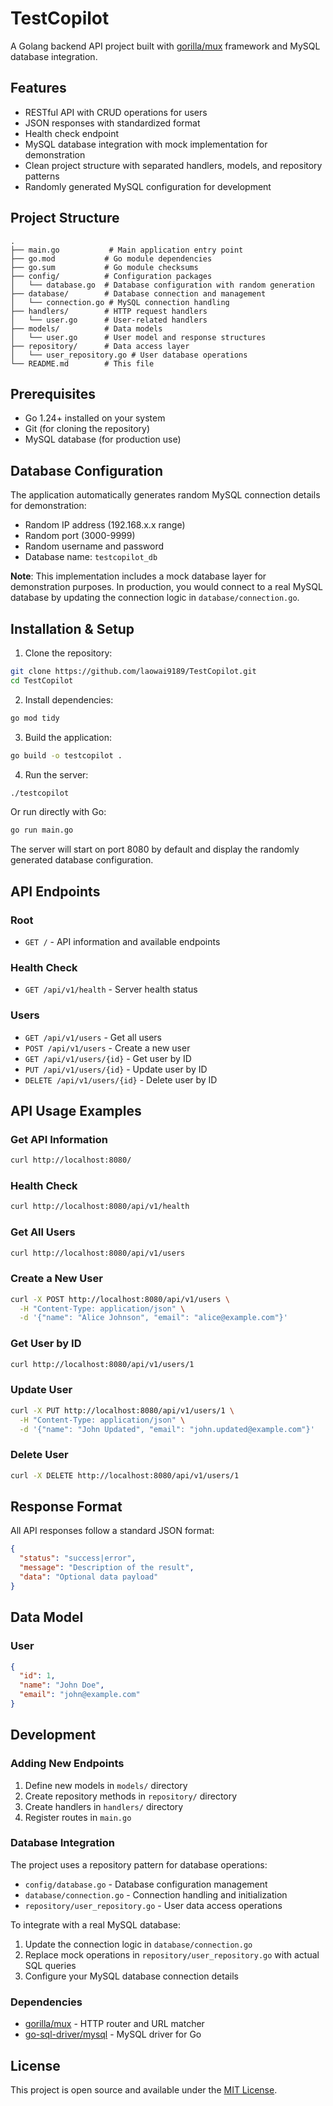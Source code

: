 # TestCopilot

A Golang backend API project built with [gorilla/mux](https://github.com/gorilla/mux) framework and MySQL database integration.

## Features

- RESTful API with CRUD operations for users
- JSON responses with standardized format
- Health check endpoint
- MySQL database integration with mock implementation for demonstration
- Clean project structure with separated handlers, models, and repository patterns
- Randomly generated MySQL configuration for development

## Project Structure

```
.
├── main.go           # Main application entry point
├── go.mod           # Go module dependencies
├── go.sum           # Go module checksums
├── config/          # Configuration packages
│   └── database.go  # Database configuration with random generation
├── database/        # Database connection and management
│   └── connection.go # MySQL connection handling
├── handlers/        # HTTP request handlers
│   └── user.go      # User-related handlers
├── models/          # Data models
│   └── user.go      # User model and response structures
├── repository/      # Data access layer
│   └── user_repository.go # User database operations
└── README.md        # This file
```

## Prerequisites

- Go 1.24+ installed on your system
- Git (for cloning the repository)
- MySQL database (for production use)

## Database Configuration

The application automatically generates random MySQL connection details for demonstration:
- Random IP address (192.168.x.x range)
- Random port (3000-9999)
- Random username and password
- Database name: `testcopilot_db`

**Note**: This implementation includes a mock database layer for demonstration purposes. In production, you would connect to a real MySQL database by updating the connection logic in `database/connection.go`.

## Installation & Setup

1. Clone the repository:
```bash
git clone https://github.com/laowai9189/TestCopilot.git
cd TestCopilot
```

2. Install dependencies:
```bash
go mod tidy
```

3. Build the application:
```bash
go build -o testcopilot .
```

4. Run the server:
```bash
./testcopilot
```

Or run directly with Go:
```bash
go run main.go
```

The server will start on port 8080 by default and display the randomly generated database configuration.

## API Endpoints

### Root
- `GET /` - API information and available endpoints

### Health Check
- `GET /api/v1/health` - Server health status

### Users
- `GET /api/v1/users` - Get all users
- `POST /api/v1/users` - Create a new user
- `GET /api/v1/users/{id}` - Get user by ID
- `PUT /api/v1/users/{id}` - Update user by ID
- `DELETE /api/v1/users/{id}` - Delete user by ID

## API Usage Examples

### Get API Information
```bash
curl http://localhost:8080/
```

### Health Check
```bash
curl http://localhost:8080/api/v1/health
```

### Get All Users
```bash
curl http://localhost:8080/api/v1/users
```

### Create a New User
```bash
curl -X POST http://localhost:8080/api/v1/users \
  -H "Content-Type: application/json" \
  -d '{"name": "Alice Johnson", "email": "alice@example.com"}'
```

### Get User by ID
```bash
curl http://localhost:8080/api/v1/users/1
```

### Update User
```bash
curl -X PUT http://localhost:8080/api/v1/users/1 \
  -H "Content-Type: application/json" \
  -d '{"name": "John Updated", "email": "john.updated@example.com"}'
```

### Delete User
```bash
curl -X DELETE http://localhost:8080/api/v1/users/1
```

## Response Format

All API responses follow a standard JSON format:

```json
{
  "status": "success|error",
  "message": "Description of the result",
  "data": "Optional data payload"
}
```

## Data Model

### User
```json
{
  "id": 1,
  "name": "John Doe",
  "email": "john@example.com"
}
```

## Development

### Adding New Endpoints

1. Define new models in `models/` directory
2. Create repository methods in `repository/` directory
3. Create handlers in `handlers/` directory
4. Register routes in `main.go`

### Database Integration

The project uses a repository pattern for database operations:
- `config/database.go` - Database configuration management
- `database/connection.go` - Connection handling and initialization
- `repository/user_repository.go` - User data access operations

To integrate with a real MySQL database:
1. Update the connection logic in `database/connection.go`
2. Replace mock operations in `repository/user_repository.go` with actual SQL queries
3. Configure your MySQL database connection details

### Dependencies

- [gorilla/mux](https://github.com/gorilla/mux) - HTTP router and URL matcher
- [go-sql-driver/mysql](https://github.com/go-sql-driver/mysql) - MySQL driver for Go

## License

This project is open source and available under the [MIT License](LICENSE).